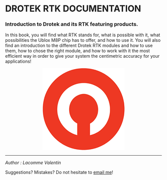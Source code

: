 # DROTEK RTK DOCUMENTATION

### Introduction to Drotek and its RTK featuring products.

In this book, you will find what RTK stands for, what is possible with it, what possibilities the Ublox M8P chip has to offer, and how to use it. You will also find an introduction to the different Drotek RTK modules and how to use them, how to chose the right module, and how to work with it the most efficient way in order to give your system the centimetric accuracy for your applications!

<p align="center">
  <img src="./images/logodro.png?raw=true" alt="Drotek Logo"/>
</p>


-----


_Author : Lacomme Valentin_

Suggestions? Mistakes? Do not hesitate to [email me](mailto:valentin.lacomme@drotek.com)!





